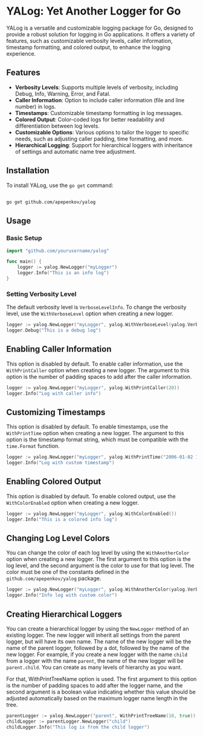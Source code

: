 # YALog: Yet Another Logger for Go
YALog is a versatile and customizable logging package for Go, designed to provide a robust solution for logging in Go applications. It offers a variety of features, such as customizable verbosity levels, caller information, timestamp formatting, and colored output, to enhance the logging experience.

## Features

- **Verbosity Levels**: Supports multiple levels of verbosity, including Debug, Info, Warning, Error, and Fatal.
- **Caller Information**: Option to include caller information (file and line number) in logs.
- **Timestamps**: Customizable timestamp formatting in log messages.
- **Colored Output**: Color-coded logs for better readability and differentiation between log levels.
- **Customizable Options**: Various options to tailor the logger to specific needs, such as adjusting caller padding, time formatting, and more.
- **Hierarchical Logging**: Support for hierarchical loggers with inheritance of settings and automatic name tree adjustment.

## Installation

To install YALog, use the `go get` command:
##
```bash
go get github.com/apepenkov/yalog
```



## Usage

### Basic Setup

```go
import "github.com/yourusername/yalog"

func main() {
    logger := yalog.NewLogger("myLogger")
    logger.Info("This is an info log")
}
```


### Setting Verbosity Level
The default verbosity level is `VerboseLevelInfo`. To change the verbosity level, use the `WithVerboseLevel` option when creating a new logger.

```go
logger := yalog.NewLogger("myLogger", yalog.WithVerboseLevel(yalog.VerboseLevelDebug))
logger.Debug("This is a debug log")
```

## Enabling Caller Information
This option is disabled by default. To enable caller information, use the `WithPrintCaller` option when creating a new logger. The argument to this option is the number of padding spaces to add after the caller information.

```go
logger := yalog.NewLogger("myLogger", yalog.WithPrintCaller(20))
logger.Info("Log with caller info")
```

## Customizing Timestamps
This option is disabled by default. To enable timestamps, use the `WithPrintTime` option when creating a new logger. The argument to this option is the timestamp format string, which must be compatible with the `time.Format` function.

```go
logger := yalog.NewLogger("myLogger", yalog.WithPrintTime("2006-01-02 15:04:05"))
logger.Info("Log with custom timestamp")
```

## Enabling Colored Output
This option is disabled by default. To enable colored output, use the `WithColorEnabled` option when creating a new logger.


```go
logger := yalog.NewLogger("myLogger", yalog.WithColorEnabled())
logger.Info("This is a colored info log")
```

## Changing Log Level Colors
You can change the color of each log level by using the `WithAnotherColor` option when creating a new logger. The first argument to this option is the log level, and the second argument is the color to use for that log level. The color must be one of the constants defined in the `github.com/apepenkov/yalog` package.

```go
logger := yalog.NewLogger("myLogger", yalog.WithAnotherColor(yalog.VerboseLevelInfo, yalog.ColorCyan))
logger.Info("Info log with custom color")
```

## Creating Hierarchical Loggers
You can create a hierarchical logger by using the `NewLogger` method of an existing logger. The new logger will inherit all settings from the parent logger, but will have its own name. The name of the new logger will be the name of the parent logger, followed by a dot, followed by the name of the new logger. For example, if you create a new logger with the name `child` from a logger with the name `parent`, the name of the new logger will be `parent.child`. You can create as many levels of hierarchy as you want.

For that, WithPrintTreeName option is used. The first argument to this option is the number of padding spaces to add after the logger name, and the second argument is a boolean value indicating whether this value should be adjusted automatically based on the maximum logger name length in the tree.

```go
parentLogger := yalog.NewLogger("parent", WithPrintTreeName(10, true))
childLogger := parentLogger.NewLogger("child")
childLogger.Info("This log is from the child logger")
```